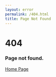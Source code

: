 ```yaml
---
layout: error
permalink: /404.html
title: Page Not Found
---
```


# 404

### Page not found.

[Home Page](/)
